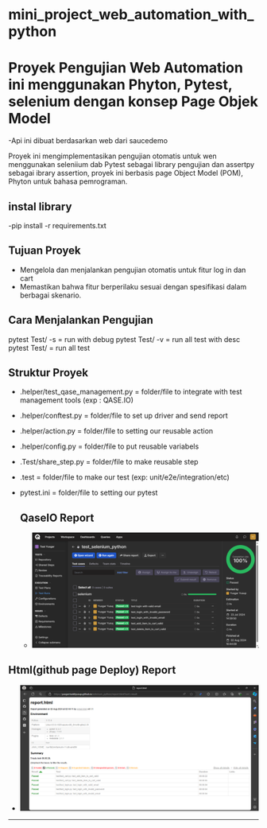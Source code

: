 # mini_project_web_automation_with_python

# Proyek Pengujian Web Automation ini menggunakan Phyton, Pytest, selenium dengan konsep Page Objek Model
-Api ini dibuat berdasarkan web dari saucedemo

Proyek ini mengimplementasikan pengujian otomatis untuk wen menggunakan seleniium dab Pytest sebagai library pengujian dan assertpy sebagai ibrary assertion, proyek ini berbasis page Object Model (POM), Phyton untuk bahasa pemrograman.

## instal library
-pip install -r requirements.txt 

## Tujuan Proyek
- Mengelola dan menjalankan pengujian otomatis untuk fitur log in dan cart 
- Memastikan bahwa fitur berperilaku sesuai dengan spesifikasi dalam berbagai skenario.

## Cara Menjalankan Pengujian
pytest Test/ -s     = run with debug
pytest Test/ -v     = run all test with desc
pytest  Test/       = run all test

## Struktur Proyek
- .helper/test_qase_management.py     = folder/file to integrate with test management tools (exp : QASE.IO)
- .helper/conftest.py            = folder/file to set up driver and send report
- .helper/action.py             = folder/file to setting our reusable action
- .helper/config.py         = folder/file to put reusable variabels
- .Test/share_step.py               = folder/file to make reusable step
- .test                           = folder/file to make our test (exp: unit/e2e/integration/etc)
- pytest.ini                      = folder/file to setting our pytest
    
  ## QaseIO Report
  - ![Hasil_running1](msedge_6DIHqytUKc.png)

 ## Html(github page Deploy) Report
  - ![Hasil_running1](msedge_4RzwWFNVWT.png)

---
